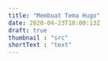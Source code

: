 ```yaml
---
title: "Membuat Tema Hugo"
date: 2020-04-23T18:00:13Z
draft: true
thumbnail : "src"
shortText : "text"
---
```


